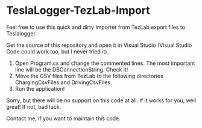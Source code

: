 # TeslaLogger-TezLab-Import
Feel free to use this quick and dirty Importer from TezLab export files to Teslalogger. 

Get the source of this repository and open it in Visual Studio (Visual Studio Code could work too, but I never tried it).

1. Open Program.cs and change the commented lines. The most important line will be the DBConnectionString. Check it!
1. Move the CSV files from TezLab to the following directories ChargingCsvFiles and DrivingCsvFiles.
1. Run the application!

Sorry, but there will be no support on this code at all. If it works for you, well great! If not, bad luck.

Contact me, if you want to maintain this code.